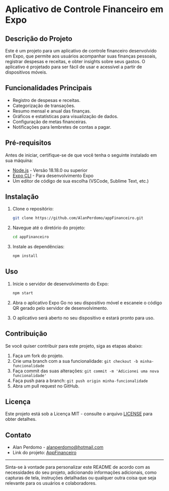 # Aplicativo de Controle Financeiro em Expo

## Descrição do Projeto

Este é um projeto para um aplicativo de controle financeiro desenvolvido em Expo, que permite aos usuários acompanhar suas finanças pessoais, registrar despesas e receitas, e obter insights sobre seus gastos. O aplicativo é projetado para ser fácil de usar e acessível a partir de dispositivos móveis.

## Funcionalidades Principais

- Registro de despesas e receitas.
- Categorização de transações.
- Resumo mensal e anual das finanças.
- Gráficos e estatísticas para visualização de dados.
- Configuração de metas financeiras.
- Notificações para lembretes de contas a pagar.

## Pré-requisitos

Antes de iniciar, certifique-se de que você tenha o seguinte instalado em sua máquina:

- [Node.js](https://nodejs.org/) -  Versão 18.18.0 ou superior
- [Expo CLI](https://docs.expo.dev/get-started/installation/) - Para desenvolvimento Expo
- Um editor de código de sua escolha (VSCode, Sublime Text, etc.)

## Instalação

1. Clone o repositório:

   ```bash
   git clone https://github.com/AlanPerdomo/appFinanceiro.git
   ```

2. Navegue até o diretório do projeto:

   ```bash
   cd appFinanceiro
   ```

3. Instale as dependências:

   ```bash
   npm install
   ```

## Uso

1. Inicie o servidor de desenvolvimento do Expo:

   ```bash
   npm start
   ```

2. Abra o aplicativo Expo Go no seu dispositivo móvel e escaneie o código QR gerado pelo servidor de desenvolvimento.

3. O aplicativo será aberto no seu dispositivo e estará pronto para uso.

## Contribuição

Se você quiser contribuir para este projeto, siga as etapas abaixo:

1. Faça um fork do projeto.
2. Crie uma branch com a sua funcionalidade: `git checkout -b minha-funcionalidade`
3. Faça commit das suas alterações: `git commit -m 'Adicionei uma nova funcionalidade'`
4. Faça push para a branch: `git push origin minha-funcionalidade`
5. Abra um pull request no GitHub.

## Licença

Este projeto está sob a Licença MIT - consulte o arquivo [LICENSE](LICENSE) para obter detalhes.

## Contato

- Alan Perdomo - [alanperdomo@hotmail.com](mailto:alanperdomo@hotmail.com)
- Link do projeto: [AppFinanceiro](https://github.com/AlanPerdomo/appFinanceiro)

---

Sinta-se à vontade para personalizar este README de acordo com as necessidades do seu projeto, adicionando informações adicionais, como capturas de tela, instruções detalhadas ou qualquer outra coisa que seja relevante para os usuários e colaboradores.
